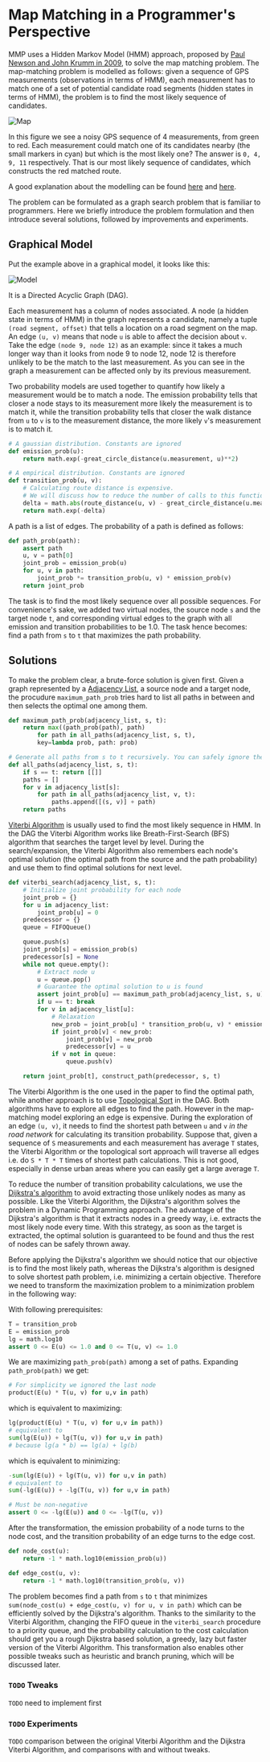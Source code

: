 # Map Matching in a Programmer's Perspective

MMP uses a Hidden Markov Model (HMM) approach, proposed by
[Paul Newson and John Krumm in 2009](http://research.microsoft.com/en-us/um/people/jckrumm/Publications%202009/map%20matching%20ACM%20GIS%20camera%20ready.pdf),
to solve the map matching problem. The map-matching problem is
modelled as follows: given a sequence of GPS measurements
(observations in terms of HMM), each measurement has to match one of a
set of potential candidate road segments (hidden states in terms of
HMM), the problem is to find the most likely sequence of candidates.

![Map](figures/intro.png)

In this figure we see a noisy GPS sequence of 4 measurements, from
green to red. Each measurement could match one of its candidates
nearby (the small markers in cyan) but which is the most likely one?
The answer is `0, 4, 9, 11` respectively. That is our most likely
sequence of candidates, which constructs the red matched route.

A good explanation about the modelling can be found
[here](https://www.mapbox.com/blog/map-matching/) and
[here](https://github.com/bmwcarit/barefoot/blob/master/MANUAL.md#background).

The problem can be formulated as a graph search problem that is
familiar to programmers. Here we briefly introduce the problem
formulation and then introduce several solutions, followed by
improvements and experiments.

## Graphical Model

Put the example above in a graphical model, it looks like this:

![Model](figures/model.png)

It is a Directed Acyclic Graph (DAG).

Each measurement has a column of nodes associated. A node (a hidden
state in terms of HMM) in the graph represents a candidate, namely a
tuple `(road segment, offset)` that tells a location on a road segment
on the map. An edge `(u, v)` means that node `u` is able to affect the
decision about `v`. Take the edge `(node 9, node 12)` as an example:
since it takes a much longer way than it looks from node 9 to node 12,
node 12 is therefore unlikely to be the match to the last
measurement. As you can see in the graph a measurement can be affected
only by its previous measurement.

Two probability models are used together to quantify how likely a
measurement would be to match a node. The emission probability
tells that closer a node stays to its measurement more likely the
measurement is to match it, while the transition probability tells
that closer the walk distance from `u` to `v` is to the measurement
distance, the more likely `v`'s measurement is to match it.

```python
# A gaussian distribution. Constants are ignored
def emission_prob(u):
    return math.exp(-great_circle_distance(u.measurement, u)**2)

# A empirical distribution. Constants are ignored
def transition_prob(u, v):
    # Calculating route distance is expensive.
    # We will discuss how to reduce the number of calls to this function later.
    delta = math.abs(route_distance(u, v) - great_circle_distance(u.measurement, v.measurement))
    return math.exp(-delta)
```

A path is a list of edges. The probability of a path is defined as
follows:

```python
def path_prob(path):
    assert path
    u, v = path[0]
    joint_prob = emission_prob(u)
    for u, v in path:
        joint_prob *= transition_prob(u, v) * emission_prob(v)
    return joint_prob
```

The task is to find the most likely sequence over all possible
sequences. For convenience's sake, we added two virtual nodes, the
source node `s` and the target node `t`, and corresponding virtual
edges to the graph with all emission and transition probabilities to
be 1.0. The task hence becomes: find a path from `s` to `t` that
maximizes the path probability.

## Solutions

To make the problem clear, a brute-force solution is given first.
Given a graph represented by a
[Adjacency List](https://en.wikipedia.org/wiki/Adjacency_list), a
source node and a target node, the procudure `maximum_path_prob` tries
hard to list all paths in between and then selects the optimal one
among them.

```python
def maximum_path_prob(adjacency_list, s, t):
    return max((path_prob(path), path)
        for path in all_paths(adjacency_list, s, t),
        key=lambda prob, path: prob)

# Generate all paths from s to t recursively. You can safely ignore the implementation
def all_paths(adjacency_list, s, t):
    if s == t: return [[]]
    paths = []
    for v in adjacency_list[s]:
        for path in all_paths(adjacency_list, v, t):
            paths.append([(s, v)] + path)
    return paths
```

[Viterbi Algorithm](https://en.wikipedia.org/wiki/Viterbi_algorithm)
is usually used to find the most likely sequence in HMM. In the DAG
the Viterbi Algorithm works like Breath-First-Search (BFS) algorithm
that searches the target level by level. During the search/expansion,
the Viterbi Algorithm also remembers each node's optimal solution (the
optimal path from the source and the path probability) and use them to
find optimal solutions for next level.

```python
def viterbi_search(adjacency_list, s, t):
    # Initialize joint probability for each node
    joint_prob = {}
    for u in adjacency_list:
        joint_prob[u] = 0
    predecessor = {}
    queue = FIFOQueue()

    queue.push(s)
    joint_prob[s] = emission_prob(s)
    predecessor[s] = None
    while not queue.empty():
        # Extract node u
        u = queue.pop()
        # Guarantee the optimal solution to u is found
        assert joint_prob[u] == maximum_path_prob(adjacency_list, s, u)[0]
        if u == t: break
        for v in adjacency_list[u]:
            # Relaxation
            new_prob = joint_prob[u] * transition_prob(u, v) * emission_prob(v)
            if joint_prob[v] < new_prob:
                joint_prob[v] = new_prob
                predecessor[v] = u
            if v not in queue:
                queue.push(v)

    return joint_prob[t], construct_path(predecessor, s, t)
```

The Viterbi Algorithm is the one used in the paper to find the optimal
path, while another approach is to use
[Topological Sort](https://en.wikipedia.org/wiki/Topological_sorting)
in the DAG. Both algorithms have to explore all edges to find the
path. However in the map-matching model exploring an edge is
expensive. During the exploration of an edge `(u, v)`, it needs to
find the shortest path between `u` and `v` *in the road network* for
calculating its transition probability. Suppose that, given a sequence
of `S` measurements and each measurement has average `T` states, the
Viterbi Algorithm or the topological sort approach will traverse all
edges i.e. do `S * T * T` times of shortest path calculations. This is
not good, especially in dense urban areas where you can easily get a
large average `T`.

To reduce the number of transition probability calculations, we use
the
[Dijkstra's algorithm](https://en.wikipedia.org/wiki/Dijkstra%27s_algorithm)
to avoid extracting those unlikely nodes as many as possible. Like the
Viterbi Algorithm, the Dijkstra's algorithm solves the problem in a
Dynamic Programming approach. The advantage of the Dijkstra's
algorithm is that it extracts nodes in a greedy way, i.e. extracts the
most likely node every time. With this strategy, as soon as the target
is extracted, the optimal solution is guaranteed to be found and thus
the rest of nodes can be safely thrown away.

Before applying the Dijkstra's algorithm we should notice that our
objective is to find the most likely path, whereas the Dijkstra's
algorithm is designed to solve shortest path problem, i.e. minimizing
a certain objective. Therefore we need to transform the maximization
problem to a minimization problem in the following way:

With following prerequisites:
```python
T = transition_prob
E = emission_prob
lg = math.log10
assert 0 <= E(u) <= 1.0 and 0 <= T(u, v) <= 1.0
```

We are maximizing `path_prob(path)` among a set of paths. Expanding
`path_prob(path)` we get:

```python
# For simplicity we ignored the last node
product(E(u) * T(u, v) for u,v in path)
```

which is equivalent to maximizing:

```python
lg(product(E(u) * T(u, v) for u,v in path))
# equivalent to
sum(lg(E(u)) + lg(T(u, v)) for u,v in path)
# because lg(a * b) == lg(a) + lg(b)
```

which is equivalent to minimizing:

```python
-sum(lg(E(u)) + lg(T(u, v)) for u,v in path)
# equivalent to
sum(-lg(E(u)) + -lg(T(u, v)) for u,v in path)

# Must be non-negative
assert 0 <= -lg(E(u)) and 0 <= -lg(T(u, v))
```

After the transformation, the emission probability of a node turns to
the node cost, and the transition probability of an edge turns to the
edge cost.

```python
def node_cost(u):
    return -1 * math.log10(emission_prob(u))

def edge_cost(u, v):
    return -1 * math.log10(transition_prob(u, v))
```

The problem becomes find a path from `s` to `t` that minimizes
`sum(node_cost(u) + edge_cost(u, v) for u, v in path)` which can be
efficiently solved by the Dijkstra's algorithm. Thanks to the
similarity to the Viterbi Algorithm, changing the FIFO queue in the
`viterbi_search` procedure to a priority queue, and the probability
calculation to the cost calculation should get you a rough Dijkstra
based solution, a greedy, lazy but faster version of the Viterbi
Algorithm. This transformation also enables other possible tweaks such
as heuristic and branch pruning, which will be discussed later.

### `TODO` Tweaks

`TODO` need to implement first

### `TODO` Experiments

`TODO` comparison between the original Viterbi Algorithm and the
Dijkstra Viterbi Algorithm, and comparisons with and without tweaks.
